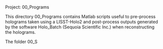 Project: 00_Programs

This directory 00_Programs contains Matlab scripts useful to pre-process holograms taken using a LISST-Holo2 and post-process outputs generated by the software Holo_Batch (Sequoia Scientific Inc.) when reconstructing the holograms.

The folder 00_S
